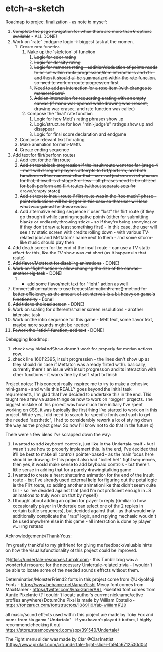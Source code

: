 # etch-a-sketch
Roadmap to project finalization - as note to myself:
1) <s>Complete the page navigation for when there are more than 6 options available</s> - ALL DONE!
2) Work on "rate" endgame logic -> biggest task at the moment
     1) Create rate function
          1) <s>Make up the 'skeleton' of function</s>
               1) <s>Logic for color rating</s>
               2) <s>Logic for density rating</s>
               3) <s>Logic for manners rating - addition/deduction of points needs to be set within route progression/item interactions and etc - and then it should all be summarized within the rate function. so need to work on route progression first</s>
               4) <s>Need to add an interaction for a rose item (with changes to mannersScore)</s>
               5) <s>Add an interaction for requesting a rating with an empty canvas (if menu was opened while drawing was present, drawing was erased, and rate function was called)</s>
          2) Compose the 'final' rate function
               1) Logic for how Mett's rating phrases show up
               2) Logic/structure for how "mini-judge's" ratings show up and disappear
               3) Logic for final score declaration and endgame
     2) Compose relevant text for rating
     3) Make animation for mini-Metts
     4) Create ending sequence
3) Add text for flirt/perform routes
     1) Add text for the flirt route
     2) <s>Add alt text/block progression if the insult route went too far (stage 4 - mett will disregard player's attempts to flirt/perform, and both functions will be removed after that - so need just one set of phrases for that, if insult is at stage 3 or less - alt phrases need to be utilized for both perform and flirt routes (without separate sets for drawn/empty state))</s>
     3) <s>Add alt text to insult route if flirt route was in the "too much" phase - point deductions will be bigger in this case so that user will lose what was gained for those routes</s>
     4) Add alternative ending sequence if user "lost" the flirt route (if they go through it while earning negative points (either for submitting blanks or endlessly throwing sticks - so if they're being annoying) or if they don't draw at least something first) - in this case, the user will see a tv static screen with credits rolling down - with various TV-related jobs and Mettaton's name next to them - and some sitcom-like music should play then
4) Add death screen for the end of the insult route - can use a TV static effect for this, like the TV show was cut short (as it happens in that route)
5) <s>Add flavor/Mett text for disabling animations</s> - DONE! 
6) <s>Work on "fight" action to allow changing the size of the canvas - another big task</s> - DONE!
     1) - add some flavor/mett text for "fight" action as well 
7) <s>Convert all animations to use RequestAnimationFrame() method for better efficiency, as the amount of setIntervals is a bit heavy on game's functionality</s> - Done!
8) <s>Add title to the load screen</s> - DONE!
9) Work on scaling for different/smaller screen resolutions - another intensive task
10) Work on the intro sequence for this game - Mett text, some flavor text, maybe more sounds might be needed
11) <s>Rework the "stick" function, add text</s> - DONE!

Debugging Roadmap:
1) check why hideAndShow doesn't work for properly for motion actions now.
2) check line 1601\2395, insult progression - the lines don't show up as they should (in case if Mettaton was already flirted with). basically, currently there's an issue with insult progression and its interaction with other functions - it works fine by itself, start to finish

Project notes:
This concept really inspired me to try to make a cohesive mini-game - and while this REALLY goes beyond the initial task requirements, I'm glad that I've decided to undertake this in the end. This taught me a few valuable things on how to work on "bigger" projects. The biggest mistake of this project was how much time initially I've spent working on CSS, it was basically the first thing I've started to work on in this project. While yes, I did need to search for specific fonts and such to get the needed "aesthetic", I had to considerably rework a lot of styling down the way as the project grew. So now I'll know not to do that in the future x)

There were a few ideas I've scrapped down the way:
1) I wanted to add keyboard controls, just like in the Undertale itself - but I wasn't sure how to properly implement this. In the end, I've decided that it'll be best to make all controls pointer-based - as the main focus here should be drawing. IF this project also had "bullet hell" fight sequences, then yes, it would make sense to add keyboard controls - but there's little sense in adding that for a purely drawing/talking game
2) I wanted to create a heart shattering animation for the end of the Insult route - but I've already used external help for figuring out the petal logic in the Flirt route, so adding another animation like that didn't seem quite fair - so I've decided against that (and I'm not proficient enough in JS animations to truly work on that by myself)
3) I thought about adding an option for player to reply (similiar to how occasionally player in Undertale can select one of the 2 replies in certain battle sequences), but decided against that - as that would only additionally complicate the "rate" logic, and replying mechanic wouldn't be used anywhere else in this game - all interaction is done by player ACTing instead.


Acknowledgements/Thank-Yous:

I'm greatly thankful to my girlfriend for giving me feedback/valuable hints on how the visuals/functionality of this project could be improved. 

@https://undertale-resources.tumblr.com - this Tumblr blog was a wonderful resource for the necessary Undertale-related trivia - I wouldn't be able to locate some of the needed sounds effects without them. 

Determination/MonsterFriend2 fonts in this project come from @UkiyoMoji Fonts - https://www.behance.net/JapanYoshi
Mercy font comes from MaxiGamer - https://twitter.com/MaxiGamerART
Pixelated font comes from Auntie Pixelante (? I couldn't locate author's current nickname/active profiles anywhere)
DotumChe Pixel is made by William Costello - https://fontstruct.com/fontstructors/1389119/fab-william1729


all music/sound effects used within this project are made by Toby Fox and come from his game "Undertale" - if you haven't played it before, I highly recommend checking it out - https://store.steampowered.com/app/391540/Undertale/

The Fight menu slider was made by Clar @Clar1nettist (https://www.pixilart.com/art/undertale-fight-slider-fa94b6712500d0c)